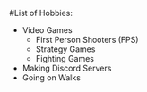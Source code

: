 #List of Hobbies:
* Video Games
  * First Person Shooters (FPS)
  * Strategy Games
  * Fighting Games
* Making Discord Servers
* Going on Walks
